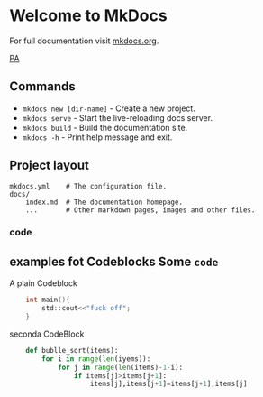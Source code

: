 # Welcome to MkDocs

For full documentation visit [mkdocs.org](https://www.mkdocs.org).

[PA](https://alongcyber.github.io/notetest/PA/PA/)

## Commands

* `mkdocs new [dir-name]` - Create a new project.
* `mkdocs serve` - Start the live-reloading docs server.
* `mkdocs build` - Build the documentation site.
* `mkdocs -h` - Print help message and exit.

## Project layout

    mkdocs.yml    # The configuration file.
    docs/
        index.md  # The documentation homepage.
        ...       # Other markdown pages, images and other files.
### code
examples fot Codeblocks
Some `code`
----
A plain Codeblock

``` c title="a title for the codeblock"
    int main(){
        std::cout<<"fuck off";
    }
```

seconda CodeBlock
``` py linenums="1"
    def bublle_sort(items):
        for i in range(len(iyems)):
            for j in range(len(items)-1-i):
                if items[j]>items[j+1]:
                    items[j],items[j+1]=items[j+1],items[j]
```